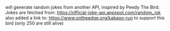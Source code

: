 will generate random jokes from another API, inspired by Peedy The Bird.
Jokes are fetched from: https://official-joke-api.appspot.com/random_jok
also added a link to: https://www.ontheedge.org/kakapo-run to support this bird (only 250 are still alive)
